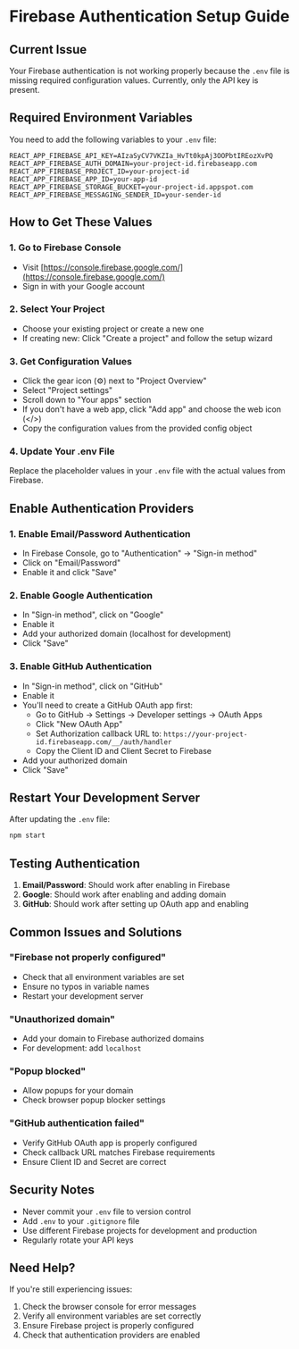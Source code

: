 # Firebase Authentication Setup Guide

## Current Issue
Your Firebase authentication is not working properly because the `.env` file is missing required configuration values. Currently, only the API key is present.

## Required Environment Variables

You need to add the following variables to your `.env` file:

```env
REACT_APP_FIREBASE_API_KEY=AIzaSyCV7VKZIa_HvTt0kpAj3OOPbtIREozXvPQ
REACT_APP_FIREBASE_AUTH_DOMAIN=your-project-id.firebaseapp.com
REACT_APP_FIREBASE_PROJECT_ID=your-project-id
REACT_APP_FIREBASE_APP_ID=your-app-id
REACT_APP_FIREBASE_STORAGE_BUCKET=your-project-id.appspot.com
REACT_APP_FIREBASE_MESSAGING_SENDER_ID=your-sender-id
```

## How to Get These Values

### 1. Go to Firebase Console
- Visit [https://console.firebase.google.com/](https://console.firebase.google.com/)
- Sign in with your Google account

### 2. Select Your Project
- Choose your existing project or create a new one
- If creating new: Click "Create a project" and follow the setup wizard

### 3. Get Configuration Values
- Click the gear icon (⚙️) next to "Project Overview"
- Select "Project settings"
- Scroll down to "Your apps" section
- If you don't have a web app, click "Add app" and choose the web icon (</>)
- Copy the configuration values from the provided config object

### 4. Update Your .env File
Replace the placeholder values in your `.env` file with the actual values from Firebase.

## Enable Authentication Providers

### 1. Enable Email/Password Authentication
- In Firebase Console, go to "Authentication" → "Sign-in method"
- Click on "Email/Password"
- Enable it and click "Save"

### 2. Enable Google Authentication
- In "Sign-in method", click on "Google"
- Enable it
- Add your authorized domain (localhost for development)
- Click "Save"

### 3. Enable GitHub Authentication
- In "Sign-in method", click on "GitHub"
- Enable it
- You'll need to create a GitHub OAuth app first:
  - Go to GitHub → Settings → Developer settings → OAuth Apps
  - Click "New OAuth App"
  - Set Authorization callback URL to: `https://your-project-id.firebaseapp.com/__/auth/handler`
  - Copy the Client ID and Client Secret to Firebase
- Add your authorized domain
- Click "Save"

## Restart Your Development Server

After updating the `.env` file:
```bash
npm start
```

## Testing Authentication

1. **Email/Password**: Should work after enabling in Firebase
2. **Google**: Should work after enabling and adding domain
3. **GitHub**: Should work after setting up OAuth app and enabling

## Common Issues and Solutions

### "Firebase not properly configured"
- Check that all environment variables are set
- Ensure no typos in variable names
- Restart your development server

### "Unauthorized domain"
- Add your domain to Firebase authorized domains
- For development: add `localhost`

### "Popup blocked"
- Allow popups for your domain
- Check browser popup blocker settings

### "GitHub authentication failed"
- Verify GitHub OAuth app is properly configured
- Check callback URL matches Firebase requirements
- Ensure Client ID and Secret are correct

## Security Notes

- Never commit your `.env` file to version control
- Add `.env` to your `.gitignore` file
- Use different Firebase projects for development and production
- Regularly rotate your API keys

## Need Help?

If you're still experiencing issues:
1. Check the browser console for error messages
2. Verify all environment variables are set correctly
3. Ensure Firebase project is properly configured
4. Check that authentication providers are enabled
